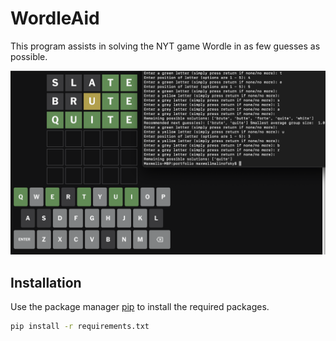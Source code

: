 # WordleAid

This program assists in solving the NYT game Wordle in as few guesses as possible. 

![image](./WordleSolverPic1)

## Installation

Use the package manager [pip](https://pip.pypa.io/en/stable/) to install the required packages.

```bash
pip install -r requirements.txt
